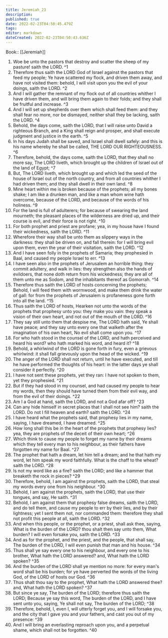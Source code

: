 ```yaml
---
title: Jeremiah_23
description: 
published: true
date: 2022-02-23T04:50:45.479Z
tags: 
editor: markdown
dateCreated: 2022-02-23T04:50:43.636Z
---
```


 Book:: [[Jeremiah]]
 1. Woe be unto the pastors that destroy and scatter the sheep of my pasture! saith the LORD. ^1
 2. Therefore thus saith the LORD God of Israel against the pastors that feed my people; Ye have scattered my flock, and driven them away, and have not visited them: behold, I will visit upon you the evil of your doings, saith the LORD. ^2
 3. And I will gather the remnant of my flock out of all countries whither I have driven them, and will bring them again to their folds; and they shall be fruitful and increase. ^3
 4. And I will set up shepherds over them which shall feed them: and they shall fear no more, nor be dismayed, neither shall they be lacking, saith the LORD. ^4
 5. Behold, the days come, saith the LORD, that I will raise unto David a righteous Branch, and a King shall reign and prosper, and shall execute judgment and justice in the earth. ^5
 6. In his days Judah shall be saved, and Israel shall dwell safely: and this is his name whereby he shall be called, THE LORD OUR RIGHTEOUSNESS. ^6
 7. Therefore, behold, the days come, saith the LORD, that they shall no more say, The LORD liveth, which brought up the children of Israel out of the land of Egypt; ^7
 8. But, The LORD liveth, which brought up and which led the seed of the house of Israel out of the north country, and from all countries whither I had driven them; and they shall dwell in their own land. ^8
 9. Mine heart within me is broken because of the prophets; all my bones shake; I am like a drunken man, and like a man whom wine hath overcome, because of the LORD, and because of the words of his holiness. ^9
 10. For the land is full of adulterers; for because of swearing the land mourneth; the pleasant places of the wilderness are dried up, and their course is evil, and their force is not right. ^10
 11. For both prophet and priest are profane; yea, in my house have I found their wickedness, saith the LORD. ^11
 12. Wherefore their way shall be unto them as slippery ways in the darkness: they shall be driven on, and fall therein: for I will bring evil upon them, even the year of their visitation, saith the LORD. ^12
 13. And I have seen folly in the prophets of Samaria; they prophesied in Baal, and caused my people Israel to err. ^13
 14. I have seen also in the prophets of Jerusalem an horrible thing: they commit adultery, and walk in lies: they strengthen also the hands of evildoers, that none doth return from his wickedness; they are all of them unto me as Sodom, and the inhabitants thereof as Gomorrah. ^14
 15. Therefore thus saith the LORD of hosts concerning the prophets; Behold, I will feed them with wormwood, and make them drink the water of gall: for from the prophets of Jerusalem is profaneness gone forth into all the land. ^15
 16. Thus saith the LORD of hosts, Hearken not unto the words of the prophets that prophesy unto you: they make you vain: they speak a vision of their own heart, and not out of the mouth of the LORD. ^16
 17. They say still unto them that despise me, The LORD hath said, Ye shall have peace; and they say unto every one that walketh after the imagination of his own heart, No evil shall come upon you. ^17
 18. For who hath stood in the counsel of the LORD, and hath perceived and heard his word? who hath marked his word, and heard it? ^18
 19. Behold, a whirlwind of the LORD is gone forth in fury, even a grievous whirlwind: it shall fall grievously upon the head of the wicked. ^19
 20. The anger of the LORD shall not return, until he have executed, and till he have performed the thoughts of his heart: in the latter days ye shall consider it perfectly. ^20
 21. I have not sent these prophets, yet they ran: I have not spoken to them, yet they prophesied. ^21
 22. But if they had stood in my counsel, and had caused my people to hear my words, then they should have turned them from their evil way, and from the evil of their doings. ^22
 23. Am I a God at hand, saith the LORD, and not a God afar off? ^23
 24. Can any hide himself in secret places that I shall not see him? saith the LORD. Do not I fill heaven and earth? saith the LORD. ^24
 25. I have heard what the prophets said, that prophesy lies in my name, saying, I have dreamed, I have dreamed. ^25
 26. How long shall this be in the heart of the prophets that prophesy lies? yea, they are prophets of the deceit of their own heart; ^26
 27. Which think to cause my people to forget my name by their dreams which they tell every man to his neighbour, as their fathers have forgotten my name for Baal. ^27
 28. The prophet that hath a dream, let him tell a dream; and he that hath my word, let him speak my word faithfully. What is the chaff to the wheat? saith the LORD. ^28
 29. Is not my word like as a fire? saith the LORD; and like a hammer that breaketh the rock in pieces? ^29
 30. Therefore, behold, I am against the prophets, saith the LORD, that steal my words every one from his neighbour. ^30
 31. Behold, I am against the prophets, saith the LORD, that use their tongues, and say, He saith. ^31
 32. Behold, I am against them that prophesy false dreams, saith the LORD, and do tell them, and cause my people to err by their lies, and by their lightness; yet I sent them not, nor commanded them: therefore they shall not profit this people at all, saith the LORD. ^32
 33. And when this people, or the prophet, or a priest, shall ask thee, saying, What is the burden of the LORD? thou shalt then say unto them, What burden? I will even forsake you, saith the LORD. ^33
 34. And as for the prophet, and the priest, and the people, that shall say, The burden of the LORD, I will even punish that man and his house. ^34
 35. Thus shall ye say every one to his neighbour, and every one to his brother, What hath the LORD answered? and, What hath the LORD spoken? ^35
 36. And the burden of the LORD shall ye mention no more: for every man's word shall be his burden; for ye have perverted the words of the living God, of the LORD of hosts our God. ^36
 37. Thus shalt thou say to the prophet, What hath the LORD answered thee? and, What hath the LORD spoken? ^37
 38. But since ye say, The burden of the LORD; therefore thus saith the LORD; Because ye say this word, The burden of the LORD, and I have sent unto you, saying, Ye shall not say, The burden of the LORD; ^38
 39. Therefore, behold, I, even I, will utterly forget you, and I will forsake you, and the city that I gave you and your fathers, and cast you out of my presence: ^39
 40. And I will bring an everlasting reproach upon you, and a perpetual shame, which shall not be forgotten. ^40
